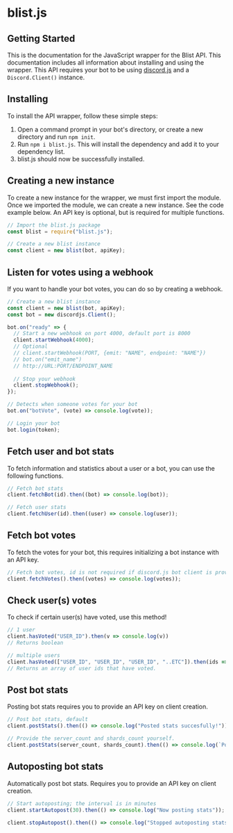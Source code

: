 # blist.js

## Getting Started

This is the documentation for the JavaScript wrapper for the Blist API. This documentation includes all information about installing and using the wrapper. This API requires your bot to be using [discord.js](https://discord.js.org) and a `Discord.Client()` instance.

## Installing

To install the API wrapper, follow these simple steps:
1. Open a command prompt in your bot's directory, or create a new directory and run `npm init`.
2. Run `npm i blist.js`. This will install the dependency and add it to your dependency list.
3. blist.js should now be successfully installed.

## Creating a new instance

To create a new instance for the wrapper, we must first import the module. Once we imported the module, we can create a new instance. See the code example below. An API key is optional, but is required for multiple functions.

```js
// Import the blist.js package
const blist = require("blist.js");

// Create a new blist instance
const client = new blist(bot, apiKey);
```

## Listen for votes using a webhook
 
If you want to handle your bot votes, you can do so by creating a webhook. 

```js
// Create a new blist instance
const client = new blist(bot, apiKey);
const bot = new discordjs.Client();

bot.on("ready" => {
  // Start a new webhook on port 4000, default port is 8000
  client.startWebhook(4000);
  // Optional 
  // client.startWebhook(PORT, {emit: "NAME", endpoint: "NAME"})
  // bot.on("emit_name")
  // http://URL:PORT/ENDPOINT_NAME
  
  // Stop your webhook
  client.stopWebhook();
});

// Detects when someone votes for your bot
bot.on("botVote", (vote) => console.log(vote));

// Login your bot
bot.login(token);
```

## Fetch user and bot stats

To fetch information and statistics about a user or a bot, you can use the following functions.

```js
// Fetch bot stats
client.fetchBot(id).then((bot) => console.log(bot));

// Fetch user stats
client.fetchUser(id).then((user) => console.log(user));
```

## Fetch bot votes

To fetch the votes for your bot, this requires initializing a bot instance with an API key.

```js
// Fetch bot votes, id is not required if discord.js bot client is provided on client creation
client.fetchVotes().then((votes) => console.log(votes));
```

## Check user(s) votes
To check if certain user(s) have voted, use this method!
```js
// 1 user
client.hasVoted("USER_ID").then(v => console.log(v))
// Returns boolean

// multiple users
client.hasVoted(["USER_ID", "USER_ID", "USER_ID", "..ETC"]).then(ids => console.log(ids));
// Returns an array of user ids that have voted.
```

## Post bot stats

Posting bot stats requires you to provide an API key on client creation.

```js
// Post bot stats, default
client.postStats().then(() => console.log("Posted stats succesfully!"));

// Provide the server_count and shards_count yourself. 
client.postStats(server_count, shards_count).then(() => console.log(`Posted stats successfully!`));
```

## Autoposting bot stats

Automatically post bot stats. Requires you to provide an API key on client creation.

```js
// Start autoposting; the interval is in minutes
client.startAutopost(30).then(() => console.log("Now posting stats"));

client.stopAutopost().then(() => console.log("Stopped autoposting stats"));
```